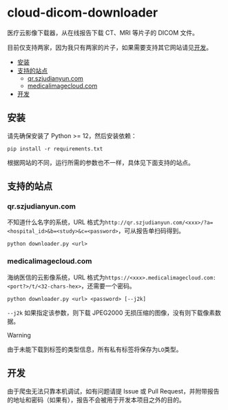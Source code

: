# cloud-dicom-downloader

医疗云影像下载器，从在线报告下载 CT、MRI 等片子的 DICOM 文件。

目前仅支持两家，因为我只有两家的片子，如果需要支持其它网站请见[开发](#开发)。

* [安装](#安装)
* [支持的站点](#支持的站点)
  * [qr.szjudianyun.com](#qrszjudianyuncom)
  * [medicalimagecloud.com](#medicalimagecloudcom)
* [开发](#开发)

## 安装

请先确保安装了 Python >= 12，然后安装依赖：

```
pip install -r requirements.txt
```

根据网站的不同，运行所需的参数也不一样，具体见下面支持的站点。

## 支持的站点

### qr.szjudianyun.com

不知道什么名字的系统，URL 格式为`http://qr.szjudianyun.com/<xxx>/?a=<hospital_id>&b=<study>&c=<password>`，可从报告单扫码得到。

```
python downloader.py <url>
```

### medicalimagecloud.com

海纳医信的云影像系统，URL 格式为`https://<xxx>.medicalimagecloud.com:<port?>/t/<32-chars-hex>`，还需要一个密码。

```
python downloader.py <url> <password> [--j2k]
```

`--j2k` 如果指定该参数，则下载 JPEG2000 无损压缩的图像，没有则下载像素数据。

> [!WARNING]
> 由于未能下载到标签的类型信息，所有私有标签将保存为`LO`类型。

## 开发

由于爬虫无法只靠本机调试，如有问题请提 Issue 或 Pull Request，并附带报告的地址和密码（如果有），报告不会被用于开发本项目之外的目的。
